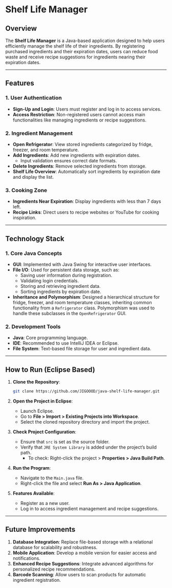 # Shelf Life Manager

## Overview

The **Shelf Life Manager** is a Java-based application designed to help users efficiently manage the shelf life of their ingredients. By registering purchased ingredients and their expiration dates, users can reduce food waste and receive recipe suggestions for ingredients nearing their expiration dates.

---

## Features

### 1. User Authentication

- **Sign-Up and Login**: Users must register and log in to access services.
- **Access Restriction**: Non-registered users cannot access main functionalities like managing ingredients or recipe suggestions.

### 2. Ingredient Management

- **Open Refrigerator**: View stored ingredients categorized by fridge, freezer, and room temperature.
- **Add Ingredients**: Add new ingredients with expiration dates.
  - Input validation ensures correct date formats.
- **Delete Ingredients**: Remove selected ingredients from storage.
- **Shelf Life Overview**: Automatically sort ingredients by expiration date and display the list.

### 3. Cooking Zone

- **Ingredients Near Expiration**: Display ingredients with less than 7 days left.
- **Recipe Links**: Direct users to recipe websites or YouTube for cooking inspiration.

---

## Technology Stack

### 1. Core Java Concepts

- **GUI**: Implemented with Java Swing for interactive user interfaces.
- **File I/O**: Used for persistent data storage, such as:
  - Saving user information during registration.
  - Validating login credentials.
  - Storing and retrieving ingredient data.
  - Sorting ingredients by expiration date.
- **Inheritance and Polymorphism**: Designed a hierarchical structure for fridge, freezer, and room temperature classes, inheriting common functionality from a `Refrigerator` class. Polymorphism was used to handle these subclasses in the `OpenRefrigerator` GUI.

### 2. Development Tools

- **Java**: Core programming language.
- **IDE**: Recommended to use IntelliJ IDEA or Eclipse.
- **File System**: Text-based file storage for user and ingredient data.

---

## How to Run (Eclipse Based)

1. **Clone the Repository**:

   ```bash
   git clone https://github.com/JIGOOOD/java-shelf-life-manager.git
   ```

2. **Open the Project in Eclipse**:

   - Launch Eclipse.
   - Go to **File > Import > Existing Projects into Workspace**.
   - Select the cloned repository directory and import the project.

3. **Check Project Configuration**:

   - Ensure that `src` is set as the source folder.
   - Verify that `JRE System Library` is added under the project’s build path.
     - To check: Right-click the project > **Properties > Java Build Path**.

4. **Run the Program**:

   - Navigate to the `Main.java` file.
   - Right-click the file and select **Run As > Java Application**.

5. **Features Available**:
   - Register as a new user.
   - Log in to access ingredient management and recipe suggestions.

---

## Future Improvements

1. **Database Integration**: Replace file-based storage with a relational database for scalability and robustness.
2. **Mobile Application**: Develop a mobile version for easier access and notifications.
3. **Enhanced Recipe Suggestions**: Integrate advanced algorithms for personalized recipe recommendations.
4. **Barcode Scanning**: Allow users to scan products for automatic ingredient registration.
